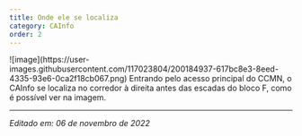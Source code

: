 ```yaml
---
title: Onde ele se localiza
category: CAInfo
order: 2
---
```


<TEXTO>
  ![image](https://user-images.githubusercontent.com/117023804/200184937-617bc8e3-8eed-4335-93e6-0ca2f18cb067.png)
  Entrando pelo acesso principal do CCMN, o CAInfo se localiza no corredor à direita antes das escadas do bloco F, como é possível ver na imagem.

---

*Editado em: 06 de novembro de 2022*
